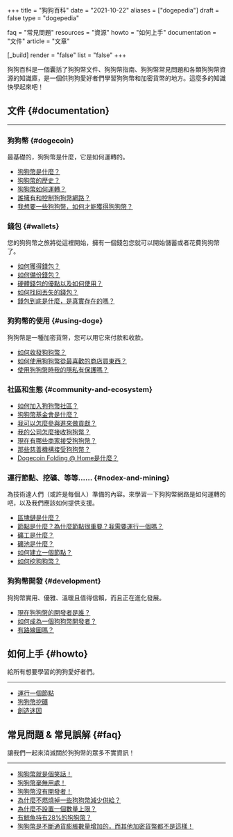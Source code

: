 +++
title = "狗狗百科"
date = "2021-10-22"
aliases = ["dogepedia"]
draft = false
type = "dogepedia"

faq = "常見問題"
resources = "資源"
howto = "如何上手"
documentation = "文件"
article = "文章"

[_build]
  render = "false"
  list = "false"
+++

狗狗百科是一個囊括了狗狗幣文件、狗狗幣指南、狗狗幣常見問題和各類狗狗幣資源的知識庫，是一個供狗狗愛好者們學習狗狗幣和加密貨幣的地方。這麼多的知識快學起來吧！

## 文件 {#documentation}
***
### 狗狗幣 {#dogecoin}
最基礎的，狗狗幣是什麼，它是如何運轉的。
- [狗狗幣是什麼？](/zh-tw/dogepedia/articles/what-is-dogecoin)
- [狗狗幣的歷史？](/zh-tw/dogepedia/articles/history-of-dogecoin)
- [狗狗幣如何運轉？](/zh-tw/dogepedia/articles/how-does-dogecoin-work)
- [誰擁有和控制狗狗幣網路？](/zh-tw/dogepedia/articles/who-owns-dogecoin)
- [我想要一些狗狗幣，如何才能獲得狗狗幣？](/zh-tw/dogepedia/articles/get-dogecoin)

### 錢包 {#wallets}
您的狗狗幣之旅將從這裡開始，擁有一個錢包您就可以開始儲蓄或者花費狗狗幣了。
- [如何獲得錢包？](/zh-tw/dogepedia/articles/how-do-i-get-a-wallet)
- [如何備份錢包？](/zh-tw/dogepedia/articles/how-to-backup-a-wallet)
- [硬體錢包的優點以及如何使用？](/zh-tw/dogepedia/articles/dogecoin-hardware-wallets)
- [如何找回丟失的錢包？](/zh-tw/dogepedia/articles/recover-a-lost-wallet)
- [錢包到底是什麼，是真實存在的嗎？](/zh-tw/dogepedia/articles/what-is-a-wallet)

### 狗狗幣的使用 {#using-doge}
狗狗幣是一種加密貨幣，您可以用它來付款和收款。
- [如何收發狗狗幣？](/zh-tw/dogepedia/articles/send-and-receive-dogecoin)
- [如何使用狗狗幣從最喜歡的商店買東西？](/zh-tw/dogepedia/articles/using-dogecoin-in-a-store)
- [使用狗狗幣時我的隱私有保護嗎？](/zh-tw/dogepedia/articles/dogecoin-and-privacy)

### 社區和生態 {#community-and-ecosystem}
- [如何加入狗狗幣社區？](/zh-tw/dogepedia/articles/join-the-dogecoin-community)
- [狗狗幣基金會是什麼？](/zh-tw/dogepedia/articles/what-is-the-dogecoin-foundation)
- [我可以怎麼參與進來做貢獻？](/zh-tw/dogepedia/articles/how-can-i-help-doge)
- [我的公司怎麼接收狗狗幣？](/zh-tw/dogepedia/articles/how-can-my-business-accept-dogecoin)
- [現在有哪些商家接受狗狗幣？](/zh-tw/dogepedia/articles/merchants-accepting-doge)
- [那些慈善機構接受狗狗幣？](/zh-tw/dogepedia/articles/charities-accepting-doge)
- [Dogecoin Folding @ Home是什麼？](/zh-tw/dogepedia/articles/dogecoin-folding-at-home)

### 運行節點、挖礦、等等...... {#nodex-and-mining}
為技術達人們（或許是每個人）準備的內容。來學習一下狗狗幣網路是如何運轉的吧，以及我們應該如何提供支援。
- [區塊鏈是什麼？](/zh-tw/dogepedia/articles/what-is-a-blockchain)
- [節點是什麼？為什麼節點很重要？我需要運行一個嗎？](/zh-tw/dogepedia/articles/what-is-a-node)
- [礦工是什麼？](/zh-tw/dogepedia/articles/what-is-a-miner)
- [礦池是什麼？](/zh-tw/dogepedia/articles/what-is-a-mining-pool)
- [如何建立一個節點？](/zh-tw/dogepedia/how-tos/operating-a-node)
- [如何挖狗狗幣？](/zh-tw/dogepedia/how-tos/mining-dogecoin)

### 狗狗幣開發 {#development}
狗狗幣實用、優雅、溫暖且值得信賴，而且正在進化發展。
- [現在狗狗幣的開發者是誰？](/zh-tw/dogepedia/articles/dogecoin-developers)
- [如何成為一個狗狗幣開發者？](/zh-tw/dogepedia/articles/becoming-a-dogecoin-developer)
- [有路線圖嗎？](/zh-tw/dogepedia/articles/dogecoin-roadmap)

## 如何上手 {#howto}
給所有想要學習的狗狗愛好者們。
***
- [運行一個節點](/zh-tw/dogepedia/how-tos/operating-a-node)
- [狗狗幣挖礦](/zh-tw/dogepedia/how-tos/mining-dogecoin)
- [創造迷因](/zh-tw/dogepedia/how-tos/making-memes)

## 常見問題 & 常見誤解 {#faq}
讓我們一起來消滅關於狗狗幣的眾多不實資訊！
***
- [狗狗幣就是個笑話！](/zh-tw/dogepedia/faq/dogecoin-is-a-joke)
- [狗狗幣毫無用處！](/zh-tw/dogepedia/faq/dogecoin-has-no-utility)
- [狗狗幣沒有開發者！](/zh-tw/dogepedia/faq/dogecoin-has-no-developers)
- [為什麼不燃燒掉一些狗狗幣減少供給？](/zh-tw/dogepedia/faq/dogecoin-and-coin-burning)
- [為什麼不設置一個數量上限？](/zh-tw/dogepedia/faq/putting-a-cap-on-dogecoin)
- [有鯨魚持有28%的狗狗幣？](/zh-tw/dogepedia/faq/dogecoin-whale-wallets)
- [狗狗幣是不斷通貨膨脹數量增加的，而其他加密貨幣都不是這樣！](/zh-tw/dogepedia/faq/dogecoin-inflation)

